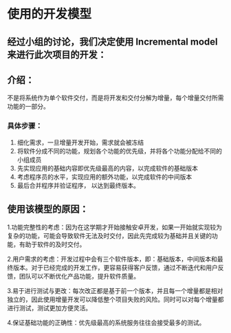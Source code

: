 # 使用的开发模型 

## 经过小组的讨论，我们决定使用 Incremental model来进行此次项目的开发：

## 介绍：

不是将系统作为单个软件交付，而是将开发和交付分解为增量，每个增量交付所需功能的一部分。



### 具体步骤：

1. 细化需求，一旦增量开发开始，需求就会被冻结
2. 将软件分成不同的功能，规划各个功能的优先级，并将各个功能分配给不同的小组成员
3. 先实现应用的基础内容即优先级最高的内容，以完成软件的基础版本
4. 考虑程序员的水平，实现应用的额外功能，以完成软件的中间版本
5. 最后合并程序并验证程序， 以达到最终版本。

## 使用该模型的原因：

1.功能完整性的考虑：因为在这学期才开始接触安卓开发，如果一开始就实现较为复杂的功能，可能会导致软件无法及时交付，因此先完成较为基础并且关键的功能，有助于软件的及时交付。

2.用户需求的考虑：开发过程中会有三个软件版本，即：基础版本，中间版本和最终版本。对于已经完成的开发工作，更容易获得客户反馈，通过不断迭代和用户反馈，团队可以不断优化产品功能，提升软件质量。

3.易于进行测试与更改：每次改正都是基于前一个版本，并且每一个增量都是相对独立的，因此使用增量开发可以降低整个项目失败的风险。同时可以对每个增量都进行测试，测试更加方便灵活。

4.保证基础功能的正确性：优先级最高的系统服务往往会接受最多的测试。

